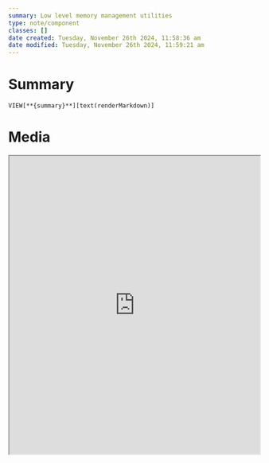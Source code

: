 ```yaml
---
summary: Low level memory management utilities
type: note/component
classes: []
date created: Tuesday, November 26th 2024, 11:58:36 am
date modified: Tuesday, November 26th 2024, 11:59:21 am
---
```

# Summary
`VIEW[**{summary}**][text(renderMarkdown)]`

# Media
<iframe src="https://en.cppreference.com/w/cpp/header/new" style="width: 100%; height: 600px;background-color:white;"></iframe>